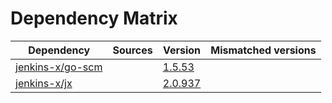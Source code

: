 # Dependency Matrix

Dependency | Sources | Version | Mismatched versions
---------- | ------- | ------- | -------------------
[jenkins-x/go-scm](https://github.com/jenkins-x/go-scm) |  | [1.5.53]() | 
[jenkins-x/jx](https://github.com/jenkins-x/jx) |  | [2.0.937](https://github.com/jenkins-x/jx/releases/tag/v2.0.937) | 
